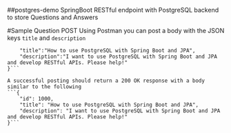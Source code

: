 ##postgres-demo
SpringBoot RESTful endpoint with PostgreSQL backend to store Questions and Answers

#Sample Question POST
Using Postman you can post a body with the JSON keys ```title``` and ```description``` 
```{
	"title":"How to use PostgreSQL with Spring Boot and JPA",
	"description":"I want to use PostgreSQL with Spring Boot and JPA and develop RESTful APIs. Please help!"
}```

A successful posting should return a 200 OK response with a body similar to the following 
```{
    "id": 1000,
    "title": "How to use PostgreSQL with Spring Boot and JPA",
    "description": "I want to use PostgreSQL with Spring Boot and JPA and develop RESTful APIs. Please help!"
}```

